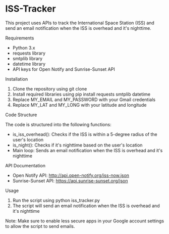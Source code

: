 # ISS-Tracker

This project uses APIs to track the International Space Station (ISS) and send an email notification when the ISS is overhead and it's nighttime.

Requirements

- Python 3.x
- requests library
- smtplib library
- datetime library
- API keys for Open Notify and Sunrise-Sunset API

Installation

1. Clone the repository using git clone
2. Install required libraries using pip install requests smtplib datetime
3. Replace MY_EMAIL and MY_PASSWORD with your Gmail credentials
4. Replace MY_LAT and MY_LONG with your latitude and longitude

Code Structure

The code is structured into the following functions:

- is_iss_overhead(): Checks if the ISS is within a 5-degree radius of the user's location
- is_night(): Checks if it's nighttime based on the user's location
- Main loop: Sends an email notification when the ISS is overhead and it's nighttime

API Documentation

- Open Notify API: http://api.open-notify.org/iss-now.json
- Sunrise-Sunset API: https://api.sunrise-sunset.org/json

Usage

1. Run the script using python iss_tracker.py
2. The script will send an email notification when the ISS is overhead and it's nighttime

Note: Make sure to enable less secure apps in your Google account settings to allow the script to send emails.
